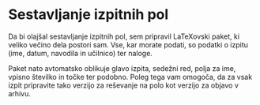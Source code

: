 Sestavljanje izpitnih pol
=========================

Da bi olajšal sestavljanje izpitnih pol, sem pripravil LaTeXovski paket,
ki veliko večino dela postori sam. Vse, kar morate podati, so podatki o izpitu
(ime, datum, navodila in učilnico) ter naloge.

Paket nato avtomatsko oblikuje glavo izpita, sedežni red, polja za ime, vpisno
številko in točke ter podobno. Poleg tega vam omogoča, da za vsak izpit
pripravite tako verzijo za reševanje na polo kot verzijo za objavo v arhivu.
